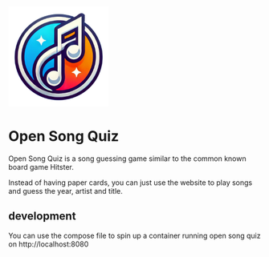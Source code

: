 <img src="Logo.png" data-canonical-src="Logo.png" style="width: 200px; margin: auto;">

# Open Song Quiz

Open Song Quiz is a song guessing game similar to the common known board game Hitster.

Instead of having paper cards, you can just use the website to play songs and guess the year, artist and title.

## development

You can use the compose file to spin up a container running open song quiz on http://localhost:8080
